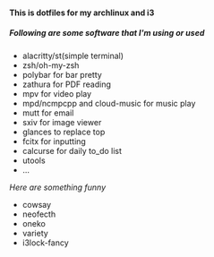 #### This is dotfiles for my archlinux and i3
##### Following are some software that I'm using or used
+ alacritty/st(simple terminal)
+ zsh/oh-my-zsh
+ polybar for bar pretty
+ zathura for PDF reading
+ mpv for video play
+ mpd/ncmpcpp and cloud-music for music play
+ mutt for email
+ sxiv for image viewer
+ glances to replace top
+ fcitx for inputting
+ calcurse for daily to_do list
+ utools
+ ...

*Here are something funny*  
+ cowsay
+ neofecth
+ oneko
+ variety
+ i3lock-fancy

